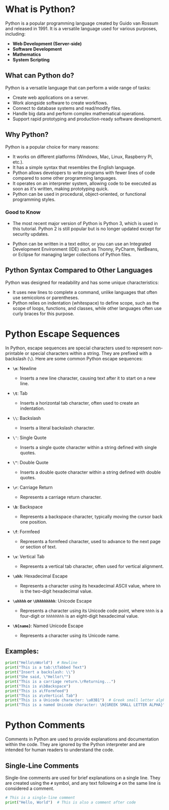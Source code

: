 # What is Python?

Python is a popular programming language created by Guido van Rossum and released in 1991. It is a versatile language used for various purposes, including:

- **Web Development (Server-side)**
- **Software Development**
- **Mathematics**
- **System Scripting**

## What can Python do?

Python is a versatile language that can perform a wide range of tasks:

- Create web applications on a server.
- Work alongside software to create workflows.
- Connect to database systems and read/modify files.
- Handle big data and perform complex mathematical operations.
- Support rapid prototyping and production-ready software development.

## Why Python?

Python is a popular choice for many reasons:

- It works on different platforms (Windows, Mac, Linux, Raspberry Pi, etc.).
- It has a simple syntax that resembles the English language.
- Python allows developers to write programs with fewer lines of code compared to some other programming languages.
- It operates on an interpreter system, allowing code to be executed as soon as it's written, making prototyping quick.
- Python can be used in procedural, object-oriented, or functional programming styles.

### Good to Know

- The most recent major version of Python is Python 3, which is used in this tutorial. Python 2 is still popular but is no longer updated except for security updates.

- Python can be written in a text editor, or you can use an Integrated Development Environment (IDE) such as Thonny, PyCharm, NetBeans, or Eclipse for managing larger collections of Python files.

## Python Syntax Compared to Other Languages

Python was designed for readability and has some unique characteristics:

- It uses new lines to complete a command, unlike languages that often use semicolons or parentheses.
- Python relies on indentation (whitespace) to define scope, such as the scope of loops, functions, and classes, while other languages often use curly braces for this purpose.

# Python Escape Sequences

In Python, escape sequences are special characters used to represent non-printable or special characters within a string. They are prefixed with a backslash (`\`). Here are some common Python escape sequences:

- **`\n`**: Newline
  - Inserts a new line character, causing text after it to start on a new line.

- **`\t`**: Tab
  - Inserts a horizontal tab character, often used to create an indentation.

- **`\\`**: Backslash
  - Inserts a literal backslash character.

- **`\'`**: Single Quote
  - Inserts a single quote character within a string defined with single quotes.

- **`\"`**: Double Quote
  - Inserts a double quote character within a string defined with double quotes.

- **`\r`**: Carriage Return
  - Represents a carriage return character.

- **`\b`**: Backspace
  - Represents a backspace character, typically moving the cursor back one position.

- **`\f`**: Formfeed
  - Represents a formfeed character, used to advance to the next page or section of text.

- **`\v`**: Vertical Tab
  - Represents a vertical tab character, often used for vertical alignment.

- **`\xhh`**: Hexadecimal Escape
  - Represents a character using its hexadecimal ASCII value, where `hh` is the two-digit hexadecimal value.

- **`\uhhhh` or `\Uhhhhhhhh`**: Unicode Escape
  - Represents a character using its Unicode code point, where `hhhh` is a four-digit or `hhhhhhhh` is an eight-digit hexadecimal value.

- **`\N{name}`**: Named Unicode Escape
  - Represents a character using its Unicode name.

## Examples:

```python
print("Hello\nWorld")  # Newline
print("This is a tab:\tTabbed Text")
print("Insert a backslash: \\")
print("She said, \"Hello!\"")
print("This is a carriage return.\rReturning...")
print("This is a\bBackspace")
print("This is a\fFormfeed")
print("This is a\vVertical Tab")
print("This is a Unicode character: \u03B1")  # Greek small letter alpha
print("This is a named Unicode character: \N{GREEK SMALL LETTER ALPHA}")
```
# Python Comments

Comments in Python are used to provide explanations and documentation within the code. They are ignored by the Python interpreter and are intended for human readers to understand the code.

## Single-Line Comments

Single-line comments are used for brief explanations on a single line. They are created using the `#` symbol, and any text following `#` on the same line is considered a comment.

```python
# This is a single-line comment
print("Hello, World")  # This is also a comment after code

